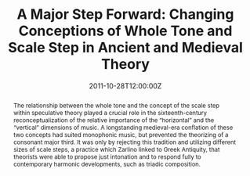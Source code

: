 ---
title: 'A Major Step Forward: Changing Conceptions of Whole Tone and Scale Step in Ancient and Medieval Theory'

event: Society for Music Theory annual conference
event_url: ''

location: Minneapolis, MN
address: ''

summary: An argument that historical tuning systems depended on contemporaneous concepts of the scale step.
abstract: 'The relationship between the whole tone and the concept of the scale step within speculative theory played a crucial role in the sixteenth-century reconceptualization of the relative importance of the “horizontal” and the “vertical” dimensions of music. A longstanding medieval-era conflation of these two concepts had suited monophonic music, but prevented the theorizing of a consonant major third. It was only by rejecting this tradition and utilizing different sizes of scale steps, a practice which Zarlino linked to Greek Antiquity, that theorists were able to propose just intonation and to respond fully to contemporary harmonic developments, such as triadic composition.'

# Talk start and end times.
#   End time can optionally be hidden by prefixing the line with `#`.
date: '2011-10-28T12:00:00Z'
# date_end: '2021-08-31T18:45:00Z'
all_day: false

# Schedule page publish date (NOT talk date).
publishDate: '2017-01-01T00:00:00Z'

authors:
  - admin

tags: []

# Is this a featured talk? (true/false)
featured: false

image:
  caption: 'Image credit: [**Gallica**](https://gallica.bnf.fr/ark:/12148/btv1b105438044)'
  focal_point: Center

#links:
#  - icon: twitter
#    icon_pack: fab
#    name: Follow
#    url: https://twitter.com/georgecushen
url_code: ''
url_pdf: ''
url_slides: ''
url_video: ''

# Markdown Slides (optional).
#   Associate this talk with Markdown slides.
#   Simply enter your slide deck's filename without extension.
#   E.g. `slides = "example-slides"` references `content/slides/example-slides.md`.
#   Otherwise, set `slides = ""`.
slides: ""

# Projects (optional).
#   Associate this post with one or more of your projects.
#   Simply enter your project's folder or file name without extension.
#   E.g. `projects = ["internal-project"]` references `content/project/deep-learning/index.md`.
#   Otherwise, set `projects = []`.
projects: []
---